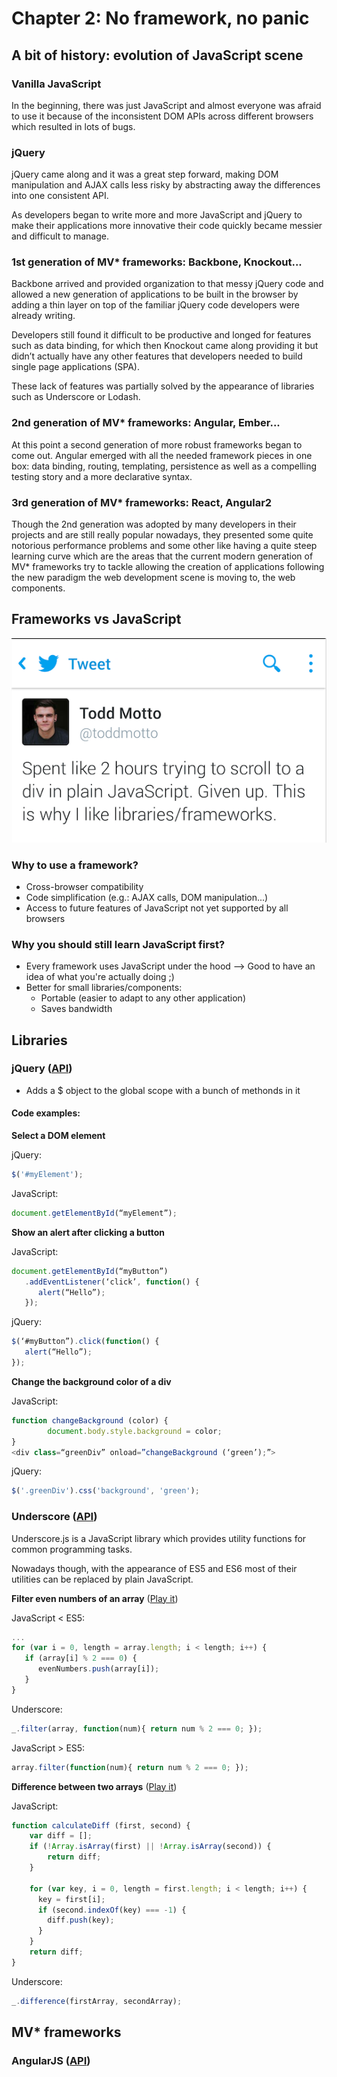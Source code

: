 # Chapter 2: No framework, no panic

## A bit of history: evolution of JavaScript scene

### Vanilla JavaScript

In the beginning, there was just JavaScript and almost everyone was afraid to use it because of the inconsistent DOM APIs across different browsers which resulted in lots of bugs.

### jQuery

jQuery came along and it was a great step forward, making DOM manipulation and AJAX calls less risky by abstracting away the differences into one consistent API. 

As developers began to write more and more JavaScript and jQuery to make their applications more innovative their code quickly became messier and difficult to manage.

### 1st generation of MV* frameworks: Backbone, Knockout...

Backbone arrived and provided organization to that messy jQuery code and allowed a new generation of applications to be built in the browser by adding a thin layer on top of the familiar jQuery code developers were already writing.  

Developers still found it difficult to be productive and longed for features such as data binding, for which then Knockout came along providing it but didn’t actually have any other features that developers needed to build single page applications (SPA).

These lack of features was partially solved by the appearance of libraries such as Underscore or Lodash.

### 2nd generation of MV* frameworks: Angular, Ember...

At this point a second generation of more robust frameworks began to come out.  Angular emerged with all the needed framework pieces in one box: data binding, routing, templating, persistence as well as a compelling testing story and a more declarative syntax. 

### 3rd generation of MV* frameworks: React, Angular2

Though the 2nd generation was adopted by many developers in their projects and are still really popular nowadays, they presented some quite notorious performance problems and some other like having a quite steep learning curve which are the areas that the current modern generation of MV* frameworks try to tackle allowing the creation of applications following the new paradigm the web development scene is moving to, the web components.

## Frameworks vs JavaScript

![Tweet](img/tweet.png)

### Why to use a framework?

* Cross-browser compatibility
* Code simplification (e.g.: AJAX calls, DOM manipulation...)
* Access to future features of JavaScript not yet supported by all browsers

### Why you should still learn JavaScript first?

* Every framework uses JavaScript under the hood --> Good to have an idea of what you're actually doing ;)
* Better for small libraries/components:
  * Portable (easier to adapt to any other application)
  * Saves bandwidth

## Libraries

### jQuery ([API](http://api.jquery.com/))

* Adds a $ object to the global scope with a bunch of methonds in it

#### Code examples:

**Select a DOM element**

jQuery:
```javascript
$('#myElement'); 
```
JavaScript:
```javascript
document.getElementById(“myElement”);
```

**Show an alert after clicking a button**

JavaScript:
```javascript
document.getElementById(“myButton”)
   .addEventListener(‘click’, function() { 
      alert(“Hello”); 
   });
```
jQuery:
```javascript
$(‘#myButton”).click(function() { 
   alert(“Hello”); 
}); 
```

**Change the background color of a div**

JavaScript:
```javascript
function changeBackground (color) {
        document.body.style.background = color;
}
<div class=“greenDiv” onload=”changeBackground (‘green’);”>
```
jQuery:
```javascript
$('.greenDiv').css('background', 'green');
```

### Underscore ([API](http://underscorejs.org/))

Underscore.js is a JavaScript library which provides utility functions for common programming tasks.

Nowadays though, with the appearance of ES5 and ES6 most of their utilities can be replaced by plain JavaScript.

**Filter even numbers of an array**
([Play it](https://jsfiddle.net/_dami_/53xdLjxq/))

JavaScript < ES5:
```javascript
...
for (var i = 0, length = array.length; i < length; i++) {
   if (array[i] % 2 === 0) {
      evenNumbers.push(array[i]);
   }
}
```
Underscore:
```javascript
_.filter(array, function(num){ return num % 2 === 0; });
```
JavaScript > ES5:
```javascript
array.filter(function(num){ return num % 2 === 0; });
```

**Difference between two arrays**
([Play it](https://jsfiddle.net/_dami_/x9j4g234/))

JavaScript:
```javascript
function calculateDiff (first, second) {
    var diff = [];
    if (!Array.isArray(first) || !Array.isArray(second)) {
        return diff;
    }

    for (var key, i = 0, length = first.length; i < length; i++) {
      key = first[i];
      if (second.indexOf(key) === -1) {
        diff.push(key);
      }
    }
    return diff;
}
```
Underscore:
```javascript
_.difference(firstArray, secondArray);
```

## MV* frameworks

### AngularJS ([API](https://docs.angularjs.org/api))
